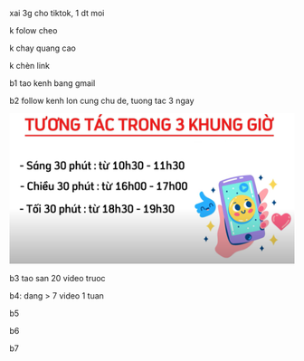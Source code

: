 xai 3g cho tiktok, 1 dt moi

k folow cheo

k chay quang cao

k chèn link



b1 tao kenh bang gmail

b2 follow kenh lon cung chu de, tuong tac 3 ngay

![alt text](image.png)

b3 tao san 20 video truoc

b4: dang > 7 video 1 tuan

b5 

b6 

b7 
